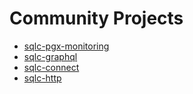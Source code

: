 # Community Projects

* [sqlc-pgx-monitoring](https://github.com/amirsalarsafaei/sqlc-pgx-monitoring)
* [sqlc-graphql](https://github.com/debugger84/sqlc-graphql)
* [sqlc-connect](https://github.com/walterwanderley/sqlc-connect)
* [sqlc-http](https://github.com/walterwanderley/sqlc-http)
